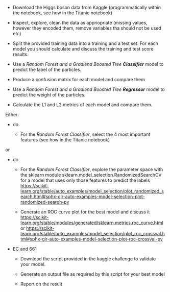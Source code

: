 - Download the Higgs boson data from Kaggle (programmatically within the notebook, see how in the Titanic notebook)

- Inspect, explore, clean the data as appriopriate (missing values, however they encoded them, remove variables tha should not be used etc)

- Split the provided training data into a training and a test set. For each model you should calculate and discuss the training and test score results.

- Use a _Random Forest and a Gradiend Boosted Tree **Classifier**_ model to predict the label of the particles.

- Produce a confusion matrix for each model and compare them

- Use a _Random Forest and a Gradiend Boosted Tree **Regressor**_ model to predict the weight of the particles.

- Calculate the L1 and L2 metrics of each model and compare them.

Either: 
- do 
  
   - For the _Random Forest Classifier_, select the 4 most important features (see how in the Titanic notebook) 
 
or  
- do
   - For the _Random Forest Classifier_, explore the parameter space with the sklearn module sklearn.model_selection.RandomizedSearchCV for a model that uses only those features to predict the labels https://scikit-learn.org/stable/auto_examples/model_selection/plot_randomized_search.html#sphx-glr-auto-examples-model-selection-plot-randomized-search-py

  - Generate an ROC curve plot for the best model and discuss it https://scikit-learn.org/stable/modules/generated/sklearn.metrics.roc_curve.html or https://scikit-learn.org/stable/auto_examples/model_selection/plot_roc_crossval.html#sphx-glr-auto-examples-model-selection-plot-roc-crossval-py

- EC and 661

  - Download the script provided in the kaggle challenge to validate your model.

  - Generate an output file as required by this script for your best model

  - Report on the result

